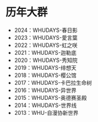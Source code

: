 # 历年大群

- 2024：WHUDAYS-春日影
- 2023：WHUDAYS-愛言葉
- 2022：WHUDAYS-虹之咲
- 2021：WHUDAYS-迦勒底
- 2020：WHUDAYS-秀知院
- 2019：WHUDAYS-绯想天
- 2018：WHUDAYS-樱公馆
- 2017：WHUDAYS-卡巴拉生命树
- 2016：WHUDAYS-异世界
- 2015：WHUDAYS-奥德赛圣殿
- 2014：WHUDAYS-世界线
- 2013：WHU-自漫协新世界

<script setup>
import {
  VPTeamPageSection,
  VPTeamMembers
} from 'vitepress/theme';

const annualGroups = [
  { avatar: '/about/annual-group/春日影.png', name: '春日影', title: '2024' },
  { avatar: '/about/annual-group/愛言葉.png', name: '愛言葉', title: '2023' },
  { avatar: '/about/annual-group/虹之咲.jpg', name: '虹之咲', title: '2022' },
  { avatar: '/about/annual-group/迦勒底.jpg', name: '迦勒底', title: '2021' },
  { avatar: '/about/annual-group/秀知院.jpg', name: '秀知院', title: '2020' },
  { avatar: '/about/annual-group/绯想天.jpg', name: '绯想天', title: '2019' },
  { avatar: '/about/annual-group/樱公馆.png', name: '樱公馆', title: '2018' },
  { avatar: '/about/annual-group/卡巴拉生命树.png', name: '卡巴拉生命树', title: '2017' },
  { avatar: '/about/annual-group/异世界.png', name: '异世界', title: '2016' },
  { avatar: '/about/annual-group/奥德赛圣殿.png', name: '奥德赛圣殿', title: '2015' },
  { avatar: '/about/annual-group/世界线.png', name: '世界线', title: '2014' },
  { avatar: '/about/annual-group/自漫协新世界.png', name: '自漫协新世界', title: '2013' }
];
</script>

<VPTeamPageSection>
  <template #title>历年大群</template>
  <template #members>
    <VPTeamMembers size="small" :members="annualGroups" />
  </template>
</VPTeamPageSection>



